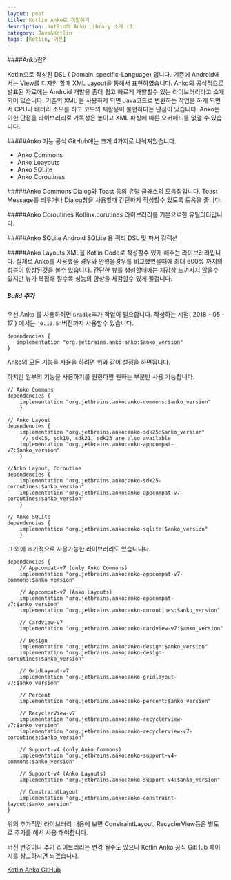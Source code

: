 ```yaml
---
layout: post
title: Kotlin Anko로 개발하기
description: Kotlin의 Anko Library 소개 (1)
category: Java&Kotlin
tags: [Kotlin, 이론]
---
```


####Anko란?

Kotlin으로 작성된 DSL ( Domain-specific-Language) 입니다.
기존에 Android에서는 View를 디자인 할때 XML Layout을 통해서 표현하였습니다.
Anko의 공식적으로 발표된 자료에는 Android 개발을 좀더 쉽고 빠르게 개발할수 있는 라이브러리라고 소개되어 있습니다.
기존의 XML 을 사용하게 되면 Java코드로 변환하는 작업을 하게 되면서 CPU나 배터리 소모를 하고 코드의 재활용이 불편하다는 단점이 있습니다.
Anko는 이한 단점을 라이브러리로 가독성은 높이고 XML 파싱에 따른 오버헤드를 없앨 수 있습니다.

#####Anko 기능
공식 GitHub에는 크게 4가지로 나눠져있습니다.
 * Anko Commons
 * Anko Loayouts
 * Anko SQLite
 * Anko Coroutines
 
 #####Anko Commons
 Dialog와 Toast 등의 유틸 클래스의 모음집입니다.
 Toast Message를 띄우거나 Dialog창을 사용할때 간단하게 작성할수 있도록 도움을 줍니다.
 
 #####Anko Coroutines
 Kotlinx.corutines 라이브러리를 기본으로한 유틸리티입니다.
 
 #####Anko SQLite
 Android SQLite 용 쿼리 DSL 및 파서 컬렉션
 
 #####Anko Layouts
 XML을 Kotlin Code로 작성할수 있게 해주는 라이브러리입니다.
 실제로 Anko를 사용했을 경우와 안했을경우를 비교했었을때에 최대 600% 까지의 성능이 향상된것을 볼수 있습니다.
 간단한 뷰를 생성할때에는 체감상 느껴지지 않을수 있지만 뷰가 복잡해 질수록 성능의 향상을 체감할수 있게 될겁니다.
 
 
 ##### Bulid 추가
 우선 Anko 를 사용하려면 `Gradle`추가 작업이 필요합니다.
 작성하는 시점( 2018 - 05 - 17 ) 에서는 `'0.10.5'`버전까지 사용할수 있습니다.
 
 ```
dependencies {
    implementation "org.jetbrains.anko:anko:$anko_version"
}
```
Anko의 모든 기능을 사용을 하려면 위와 같이 설정을 하면됩니다.

하지만 일부의 기능을 사용하기를 원한다면 원하는 부분만 사용 가능합니다.

```
// Anko Commons
dependencies {
    implementation "org.jetbrains.anko:anko-commons:$anko_version"
    }
```

```
// Anko Layout
dependencies {
    implementation "org.jetbrains.anko:anko-sdk25:$anko_version"
     // sdk15, sdk19, sdk21, sdk23 are also available
    implementation "org.jetbrains.anko:anko-appcompat-v7:$anko_version"
    }
```

```
//Anko Layout, Coroutine
dependencies {
    implementation "org.jetbrains.anko:anko-sdk25-coroutines:$anko_version"
    implementation "org.jetbrains.anko:anko-appcompat-v7-coroutines:$anko_version"
    }
```

```
// Anko SQLite
dependencies {
    implementation "org.jetbrains.anko:anko-sqlite:$anko_version"
    }
```

그 외에 추가적으로 사용가능한 라이브러리도 있습니니다.
```
dependencies {
    // Appcompat-v7 (only Anko Commons)
    implementation "org.jetbrains.anko:anko-appcompat-v7-commons:$anko_version"

    // Appcompat-v7 (Anko Layouts)
    implementation "org.jetbrains.anko:anko-appcompat-v7:$anko_version"
    implementation "org.jetbrains.anko:anko-coroutines:$anko_version"

    // CardView-v7
    implementation "org.jetbrains.anko:anko-cardview-v7:$anko_version"

    // Design
    implementation "org.jetbrains.anko:anko-design:$anko_version"
    implementation "org.jetbrains.anko:anko-design-coroutines:$anko_version"

    // GridLayout-v7
    implementation "org.jetbrains.anko:anko-gridlayout-v7:$anko_version"

    // Percent
    implementation "org.jetbrains.anko:anko-percent:$anko_version"

    // RecyclerView-v7
    implementation "org.jetbrains.anko:anko-recyclerview-v7:$anko_version"
    implementation "org.jetbrains.anko:anko-recyclerview-v7-coroutines:$anko_version"

    // Support-v4 (only Anko Commons)
    implementation "org.jetbrains.anko:anko-support-v4-commons:$anko_version"

    // Support-v4 (Anko Layouts)
    implementation "org.jetbrains.anko:anko-support-v4:$anko_version"

    // ConstraintLayout
    implementation "org.jetbrains.anko:anko-constraint-layout:$anko_version"
}
```

위의 추가적인 라이브러리 내용에 보면 ConstraintLayout, RecyclerView등은 별도로 추가를 해서 사용 해야합니다.

 버전 변경이나 추가 라이브러리는 변경 될수도 있으니 Kotlin Anko 공식 GitHub 페이지를 참고하시면 되겠습니다.
  
 [Kotlin Anko GitHub]  
 
[Kotlin Anko GitHub]: https://github.com/Kotlin/anko
